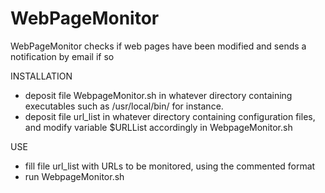 # WebPageMonitor
WebPageMonitor checks if web pages have been modified and sends a notification by email if so

INSTALLATION
- deposit file WebpageMonitor.sh in whatever directory containing executables such as /usr/local/bin/ for instance.
- deposit file url_list in whatever directory containing configuration files, and modify variable $URLList accordingly in WebpageMonitor.sh

USE
- fill file url_list with URLs to be monitored, using the commented format
- run WebpageMonitor.sh
